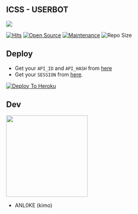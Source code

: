 ##    ICSS - USERBOT

<img align="center" src="https://raw.githubusercontent.com/ANL0KE/ICSS-USERBOT//master/userbot/extras/ex_7.jpeg" />

[![Hits](https://hits.seeyoufarm.com/api/count/incr/badge.svg?url=https%3A%2F%2Fgithub.com%2FANL0KE%2FICSS&count_bg=%2379C83D&title_bg=%23555555&icon=&icon_color=%23E7E7E7&title=hits&edge_flat=false)](https://github.com/ANL0KE/ICSS)
[![Open Source](https://badges.frapsoft.com/os/v2/open-source.png?v=103)](https://github.com/ellerbrock/open-source-badges/)
[![Maintenance](https://img.shields.io/badge/Maintained%3F-yes-green?&style=flat-square)](https://GitHub.com/ANL0KE/ICSS/graphs/commit-activity) 
![Repo Size](https://img.shields.io/github/repo-size/sandy1709/catuserbot?&style=flat-square&logo=github)


## Deploy

- Get your `API_ID` and `API_HASH` from [here](https://my.telegram.org/)    
- Get your `SESSION` from [here](https://repl.it/@ANL0KE/ICSS#main.py).

[![Deploy To Heroku](https://www.herokucdn.com/deploy/button.svg)](https://dashboard.heroku.com/new?template=https%3A%2F%2Fgithub.com%2FANL0KE%2FICSSBACK)


  
## Dev
   <a href="https://t.me/rruuurr"><img src="https://img.shields.io/badge/Source%20Dev%3F-here-inactive?&style=plastic?&logo=telegram" width=220px></a></p>
 - ANL0KE (kimo)
